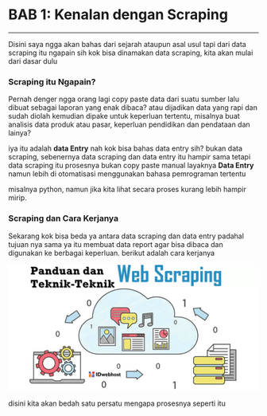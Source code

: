 # BAB 1: Kenalan dengan Scraping

---

Disini saya ngga akan bahas dari sejarah ataupun asal usul tapi dari data scraping itu ngapain sih kok bisa dinamakan data scraping, kita akan mulai dari dasar dulu

### Scraping itu Ngapain?

Pernah denger ngga orang lagi copy paste data dari suatu sumber lalu dibuat sebagai laporan yang enak dibaca? atau dijadikan data yang rapi dan sudah diolah kemudian dipake untuk keperluan tertentu, misalnya buat analisis data produk atau pasar, keperluan pendidikan dan pendataan  dan lainya?

iya itu adalah **data Entry** nah kok bisa bahas data entry sih? bukan data scraping, sebenernya data scraping dan data entry itu hampir sama tetapi data scraping itu prosesnya bukan copy paste manual layaknya **Data Entry** namun lebih di otomatisasi menggunakan bahasa  pemrograman tertentu

misalnya python, namun jika kita lihat secara proses kurang lebih hampir mirip.

### Scraping dan Cara Kerjanya

Sekarang kok bisa beda ya antara data scraping dan data entry padahal tujuan nya sama ya itu membuat data report agar bisa dibaca dan digunakan ke berbagai keperluan. berikut adalah cara kerjanya

![Cara Kerja Data Scraping](docs/images/Panduan-dan-Teknik-Teknik-Web-Scraping.png)


disini kita akan bedah satu persatu mengapa prosesnya seperti itu

